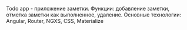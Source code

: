 Todo app - приложение заметки.
Функции: добавление заметки, отметка заметки как выполненное, удаление.
Основные технологии: Angular, Router, NGXS, CSS, Materialize
